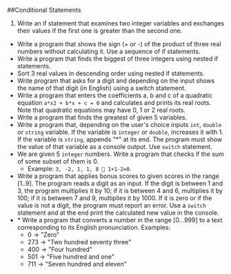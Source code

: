 ##Conditional Statements
1. Write an if statement that examines two integer variables and exchanges their values if the first one is greater than the second one.
* Write a program that shows the sign (+ or -) of the product of three real numbers without calculating it. Use a sequence of if statements.
* Write a program that finds the biggest of three integers using nested if statements.
* Sort 3 real values in descending order using nested if statements.
* Write program that asks for a digit and depending on the input shows the name of that digit (in English) using a switch statement.
* Write a program that enters the coefficients a, b and c of a quadratic equation
`a*x2 + b*x + c = 0` and calculates and prints its real roots. Note that quadratic equations may have 0, 1 or 2 real roots.
* Write a program that finds the greatest of given 5 variables.
* Write a program that, depending on the user's choice inputs `int`, `double` or `string` variable. If the variable is `integer` or `double`, increases it with 1. If the variable is `string`, appends "*" at its end. The program must show the value of that variable as a console output. Use `switch` statement.
* We are given 5 `integer` numbers. Write a program that checks if the sum of some subset of them is 0. 
	* Example: `3, -2, 1, 1, 8  1+1-2=0`.
* Write a program that applies bonus scores to given scores in the range [1..9]. The program reads a digit as an input. If the digit is between 1 and 3, the program multiplies it by 10; if it is between 4 and 6, multiplies it by 100; if it is between 7 and 9, multiplies it by 1000. If it is zero or if the value is not a digit, the program must report an error. Use a `switch` statement and at the end print the calculated new value in the console.
* \* Write a program that converts a number in the range [0...999] to a text corresponding to its English pronunciation. Examples:
	* 0 &rarr; "Zero"
	* 273 &rarr; "Two hundred seventy three"
	* 400 &rarr; "Four hundred"
	* 501 &rarr; "Five hundred and one"
	* 711 &rarr; "Seven hundred and eleven"


